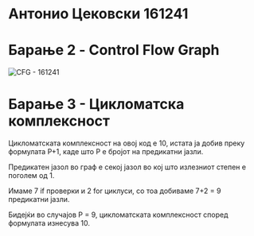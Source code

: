# Антонио Цековски 161241

# Барање 2 - Control Flow Graph
![CFG - 161241](https://github.com/antoniotsekovski/SI_2024_lab2_161241/assets/167028369/f0463fe1-553a-4b0b-945f-28a3ffb49bc9)


# Барање 3 - Цикломатска комплексност

Цикломатската комплексност на овој код е 10, истата ја добив преку формулата P+1, каде што P е бројот на предикатни јазли.

Предикатен јазол во граф е секој јазол во кој што излезниот степен е поголем од 1.

Имаме 7 if проверки и 2 for циклуси, со тоа добиваме 7+2 = 9 предикатни јазли.

Бидејќи во случајoв P = 9, цикломатската комплексност според формулата изнесува 10.
